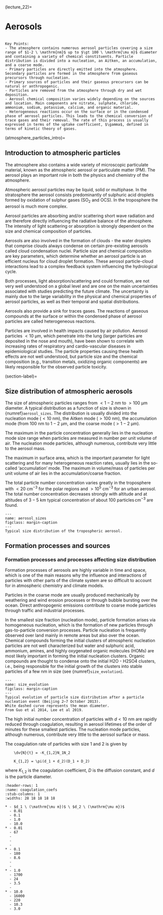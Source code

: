 (lecture_22)=
# Aerosols
```{rubric} Formation, growth, composition, and removal processes
```

```{highlights}
Key Points:
- The atmosphere contains numerous aerosol particles covering a size range of $1-2 \ \mathrm{nm}$ up to $\gt 100 \ \mathrm{\mu m}$ diameter and containing a variety of chemical constituents. Particle distribution is divided into a nucleation, an Aitken, an accumulation, and a coarse mode. 
- Primary particles are directly emitted into the atmosphere. Secondary particles are formed in the atmosphere from gaseous precursors through nucleation. 
- Primary sources of particles and their gaseous precursors can be natural or anthropogenic. 
- Particles are removed from the atmosphere through dry and wet deposition.  
- Aerosol chemical composition varies widely depending on the sources and location. Main components are nitrate, sulphate, chloride, ammonium, sodium, potassium, calcium, and organic material. 
- Heterogeneous reactions occur on the surface or in the condensed phase of aerosol particles. This leads to the chemical conversion of trace gases and their removal. The rate of this process is usually expressed in terms of the uptake coefficient, $\gamma$, defined in terms of kinetic theory of gases.
 ```


(atmosphere_particles_intro)=
## Introduction to atmospheric particles

The atmosphere also contains a wide variety of microscopic particulate material, known as the atmospheric aerosol or particulate matter (PM).
The aerosol plays an important role in both the physics and chemistry of the atmosphere.

Atmospheric aerosol particles may be liquid, solid or multiphase.
In the stratosphere the aerosol consists predominantly of sulphuric acid droplets formed by oxidation of sulphur gases ($\mathrm{SO_2}$ and OCS).
In the troposphere the aerosol is much more complex.

Aerosol particles are absorbing and/or scattering short wave radiation and are therefore directly influencing the radiative balance of the atmosphere.
The intensity of light scattering or absorption is strongly dependent on the size and chemical composition of particles.

Aerosols are also involved in the formation of clouds - the water droplets that comprise clouds always condense on certain pre-existing aerosols called cloud condensation nuclei.
Particle size and chemical composition are key parameters, which determine whether an aerosol particle is an efficient nucleus for cloud droplet formation.
These aerosol particle-cloud interactions lead to a complex feedback system influencing the hydrological cycle.

Both processes, light absorption/scattering and could formation, are not very well understood on a global level and are one on the main uncertainties associated with studies predicting the future climate.
The uncertainty is mainly due to the large variability in the physical and chemical properties of aerosol particles, as well as their temporal and spatial distributions.

Aerosols also provide a sink for traces gases.
The reactions of gaseous compounds at the surface or within the condensed phase of aerosol particles are called heterogeneous reactions.

Particles are involved in health impacts caused by air pollution.
Aerosol particles $\lt 10 \ \mathrm{\mu m}$, which penetrate into the lung (larger particles are deposited in the nose and mouth), have been shown to correlate with increasing rates of respiratory and cardio-vascular diseases in epidemiological studies.
The particle properties causing these health effects are not well understood, but particle size and the chemical composition (e.g., transition metals, oxidizing organic components) are likely responsible for the observed particle toxicity.

(section-label)=
## Size distribution of atmospheric aerosols

The size of atmospheric particles ranges from $\lt 1-2 \ \mathrm{nm}$ to $\gt 100 \ \mathrm{\mu m}$ diameter. 
A typical distribution as a function of size is shown in {numref}`aerosol_sizes`.
The distribution is usually divided into the nucleation mode ($\lt 10 \ \mathrm{nm}$), the Aitken mode ($\gt 100 \ \mathrm{nm}$), the accumulation mode (from $100 \ \mathrm{nm}$ to $1-2 \ \mathrm{\mu m}$, and the coarse mode ($\gt 1-2 \ \mathrm{\mu m}$).

The maximum in the particle concentration generally lies in the nucleation mode size range when particles are measured in number per unit volume of air.
The nucleation mode particles, although numerous, contribute very little to the aerosol mass.

The maximum in surface area, which is the important parameter for light scattering and for many heterogeneous reaction rates, usually lies in the so-called ‘accumulation’ mode.
The maximum in volume/mass of particles per unit volume of air lies in the accumulation/coarse fraction.

The total particle number concentration varies greatly in the troposphere with $\lt 20 \ \mathrm{cm}^{-3}$ for the polar regions and $\gt 10^5 \ \mathrm{cm}^{-3}$ for an urban aerosol.
The total number concentration decreases strongly with altitude and at altitudes of $3-5 \ \mathrm{km}$ typical concentration of about $100 \ \mathrm{particles} \, \mathrm{cm^{-3}}$ are found.

```{figure} ./figures/figure1.jpg
---
name: aerosol_sizes
figclass: margin-caption
---
Typical size distribution of the tropospheric aerosol.
```

## Formation processes and sources

### Formation processes and processes affecting size distribution

Formation processes of aerosols are highly variable in time and space, which is one of the main reasons why the influence and interactions of particles with other parts of the climate system are so difficult to account for in atmospheric chemistry and climate models.

Particles in the coarse mode are usually produced mechanically by weathering and wind erosion processes or through bubble bursting over the ocean. Direct anthropogenic emissions contribute to coarse mode particles through traffic and industrial processes.

In the smallest size fraction (nucleation mode), particle formation arises via homogeneous nucleation, 
which is the formation of new particles through gas-to-particle conversion processes.
Particle nucleation is frequently observed over land mainly in remote areas but also over the ocean.
Chemical compounds forming the initial clusters of atmospheric nucleation particles are not well characterized
but water and sulphuric acid, ammonium, amines, and highly oxygenated organic molecules (HOMs) are most likely important in forming the initial nucleation clusters.
Organic compounds are thought to condense onto the initial H2O - H2SO4 clusters,
i.e., being responsible for the initial growth of the clusters into stable particles of a few $\mathrm{nm}$ in size (see {numref}`size_evolution`).

```{figure} ./figures/figure2.png
---
name: size_evolution
figclass: margin-caption
---
Typical evolution of particle size distribution after a particle nucleation event (Beijing 2—7 October 2013).
White dashed curve represents the mean diameter.
From Guo et al 2014, Lee et al 2019.
```

The high initial number concentration of particles with $d < 10 \ \mathrm{nm}$ are rapidly reduced through coagulation,
resulting in aerosol lifetimes of the order of minutes for these smallest particles.
The nucleation mode particles, although numerous, contribute very little to the aerosol surface or mass.

The coagulation rate of particles with size 1 and 2 is given by

```{math}
    \dv{N}{t} = -K_{1,2}N_1N_2
```

```{math}
    K_{1,2} = \pi(d_1 + d_2)(D_1 + D_2)
```

where $K_{1,2}$ is the coagulation coefficient, $D$ is the diffusion constant, and $d$ is the particle diameter.

```{list-table} Coagulation coefficients for particles of different sizes ($K_{1,2} \times 10^{-10} \ \mathrm{cm}^3 \ \mathrm{s}^{-1}$) under standard conditions.
:header-rows: 1
:name: coagulation_coefs
:stub-columns: 1
:widths: 28 18 18 18 18 

* - $d_1 \ (\mathrm{\mu m})$ \ $d_2 \ (\mathrm{\mu m})$
  - 0.01
  - 0.1
  - 1.0
  - 10.0
* - 0.01
  - 67
  -
  -
  -
* - 0.1
  - 180
  - 8.6
  -
  -
* - 1.0
  - 1700
  - 24
  - 3.5
  -
* - 10.0
  - 16000
  - 220
  - 10.3
  - 3.0
```
